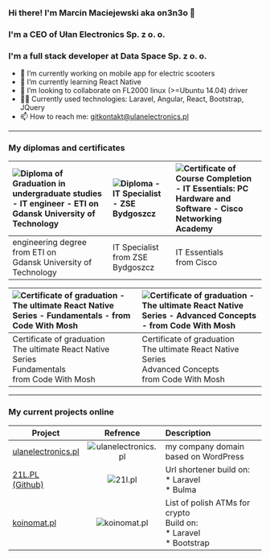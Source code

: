 ### Hi there! I'm Marcin Maciejewski aka on3n3o 👋

### I'm a CEO of Ułan Electronics Sp. z o. o.

### I'm a full stack developer at Data Space Sp. z o. o.

- 🔭 I’m currently working on mobile app for electric scooters
- 🌱 I’m currently learning React Native
- 👯 I’m looking to collaborate on FL2000 linux (>=Ubuntu 14.04) driver
- 👨‍💻 Currently used technologies: Laravel, Angular, React, Bootstrap, JQuery
- 📫 How to reach me: gitkontakt@ulanelectronics.pl

---

### My diplomas and certificates

| ![Diploma of Graduation in undergraduate studies - IT engineer - ETI on Gdansk University of Technology](http://ulanelectronics.pl/wp-content/uploads/2021/02/diploma.png "Diploma of Graduation in undergraduate studies - IT engineer - ETI on Gdansk University of Technology") | ![Diploma - IT Specialist - ZSE Bydgoszcz](http://ulanelectronics.pl/wp-content/uploads/2021/02/tech-inf.png "Diploma - IT Specialist - ZSE Bydgoszcz") | ![Certificate of Course Completion - IT Essentials: PC Hardware and Software - Cisco Networking Academy](http://ulanelectronics.pl/wp-content/uploads/2021/02/it-essentials.png "Certificate of Course Completion - IT Essentials: PC Hardware and Software - Cisco Networking Academy") |
| :-- | :-- | :-- |
| engineering degree </br> from ETI on </br> Gdansk University of Technology | IT Specialist </br> from ZSE Bydgoszcz  | IT Essentials </br> from Cisco 

| ![Certificate of graduation - The ultimate React Native Series - Fundamentals - from Code With Mosh](http://ulanelectronics.pl/wp-content/uploads/2021/02/The-ultimate-React-Native-Series-Fundamentals-cert.png "Certificate of graduation - The ultimate React Native Series - Fundamentals - from Code With Mosh") | ![Certificate of graduation - The ultimate React Native Series - Advanced Concepts - from Code With Mosh](http://ulanelectronics.pl/wp-content/uploads/2021/02/The-ultimate-React-Native-Series-Advanced-Concepts-cert.png "Certificate of graduation - The ultimate React Native Series - Advanced Concepts - from Code With Mosh") 
| :-- | :-- |
| Certificate of graduation </br> The ultimate React Native Series </br> Fundamentals </br> from Code With Mosh | Certificate of graduation </br> The ultimate React Native Series </br> Advanced Concepts </br> from Code With Mosh  

<!-- --- -->

<!-- ### My Google Skill Badges -->

<!-- | Test | TEST | TEST | TEST |
| :-- | :-- | :-- | :-- | -->

---

### My current projects online

| Project | Refrence | Description |
| ------------- |:-------------:| :----- |
| [ulanelectronics.pl](http://ulanelectronics.pl) | ![ulanelectronics.pl](http://ulanelectronics.pl/wp-content/uploads/2021/02/Screenshot_2021-02-07-ulanelectronics-pl-–-Import-Eksport-Dystrybucja.png "ulanelectronics.pl - my company domain") | my company domain based on WordPress  |
| [21L.PL](https://21l.pl)<br/> [(Github)](https://github.com/on3n3o/url-shortener) | ![21l.pl](http://ulanelectronics.pl/wp-content/uploads/2021/02/Screenshot_2021-02-06-21L-PL-Polski-skracacz-linków.png "21L.PL - url shortener") | Url shortener build on:<br/> * Laravel<br/> * Bulma  |
| [koinomat.pl](https://koinomat.pl) | ![koinomat.pl](http://ulanelectronics.pl/wp-content/uploads/2021/02/Screenshot_2021-02-07-Koinomat-pl.png "koinomat.pl - List of polish ATMs for crypto") | List of polish ATMs for crypto<br/>Build on:<br/> * Laravel<br/> * Bootstrap  |

